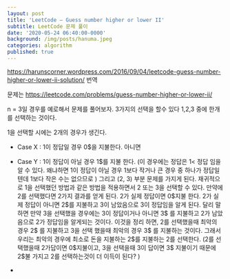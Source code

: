 ```yaml
---
layout: post
title: 'LeetCode – Guess number higher or lower II'
subtitle: LeetCode 문제 풀이
date: '2020-05-24 06:40:00-0000'
background: /img/posts/hanuma.jpeg
categories: algorithm
published: true
---
```




https://harunscorner.wordpress.com/2016/09/04/leetcode-guess-number-higher-or-lower-ii-solution/ 번역

문제는 https://leetcode.com/problems/guess-number-higher-or-lower-ii/

n = 3일 경우를 예로해서 문제를 풀어보자. 3가지의 선택을 할수 있다 1,2,3 중에 한개를 선택하는 것이다.

1을 선택할 시에는 2개의 경우가 생긴다.

- Case X : 1이 정답일 경우 0&#36;을 지불한다. 아니면

- Case Y : 1이 정답이 아닐 경우 1&#36;를 지불 한다. (이 경우에는 정답은 1< 정답 임을 알 수 있다. 왜냐하면 1이 정답이 아닐 경우 1보다 작거나 큰 경우 중 하나가 정답일 텐데 1보다 작은 수는 없으므로 ) 그리고 (2, 3) 부분 문제를 가지게 된다. 재귀적으로 1을 선택했던 방법과 같은 방법을 적용하면서 2 또는 3을 선택할 수 있다. 만약에 2를 선택했다면 2가지 결과를 얻게 된다. 2가 실제 정답이면 0&#36;지불 한다. 2가 실제 정답이 아니면 2&#36;를 지불하고 3이 남았음으로 3이 정답임을 알게 된다. 달리 말하면 만약 3을 선택했을 경우에는 3이 정답이거나 아니면 3&#36; 를 지불하고 2가 남았음으로 2가 정답임을 알게되는 것이다.
  이것을 정리 하면, 2를 선택했을때 최악의 경우 2&#36; 를 지불하고 3을 선택 했을때 최악의 경우 3&#36; 를 지불하는 것이다. 그래서 우리는 최악의 경우에 최소로 돈을 지불하는 2&#36;를 지불하는 2를 선택한다. (2를 선택했을때 2가답이면 0&#36;지불이고, 3을 선택을때 3이 답이면 3&#36; 지불이기 때문에 2$불 가지고 2를 선택하는것이 더 이득이 된다? )

- 

  
  

  


